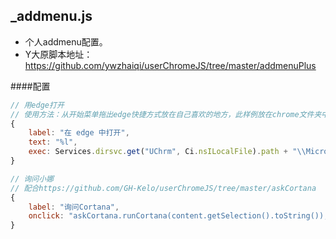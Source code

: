 _addmenu.js
----------------------------------- 
 - 个人addmenu配置。
 - Y大原脚本地址：https://github.com/ywzhaiqi/userChromeJS/tree/master/addmenuPlus

####<a name="code">配置
```javascript
// 用edge打开
// 使用方法：从开始菜单拖出edge快捷方式放在自己喜欢的地方，此样例放在chrome文件夹中
{
	label: "在 edge 中打开",
	text: "%l",
	exec: Services.dirsvc.get("UChrm", Ci.nsILocalFile).path + "\\Microsoft Edge.lnk"
}

// 询问小娜
// 配合https://github.com/GH-Kelo/userChromeJS/tree/master/askCortana
{
	label: "询问Cortana",
	onclick: "askCortana.runCortana(content.getSelection().toString());"
}
```




